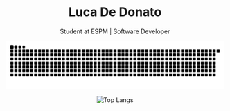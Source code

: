<h1 align="center">Luca De Donato</h1>
<p align="center">
  Student at ESPM | Software Developer
</p>

<p align="center">
  <img src="https://github.com/lucaddonato/lucaddonato/blob/output/github-contribution-grid-snake.svg" alt="snake gif" />
</p>

<p align="center">
  <img src="https://github-readme-stats.vercel.app/api/top-langs/?username=lucaddonato&layout=pie&hide_title=true&bg_color=00000000&theme=dark&langs_count=8&icon_color=00FFA6" alt="Top Langs" />
</p>
